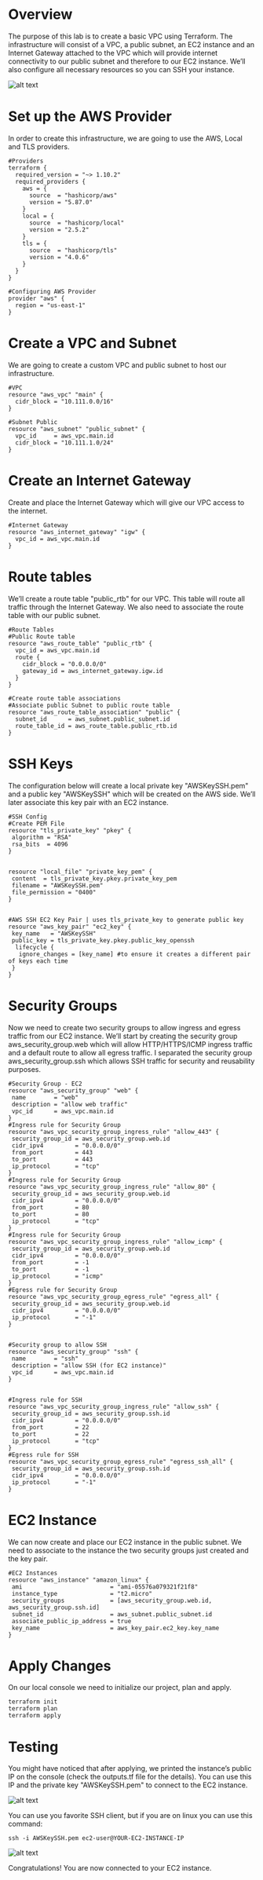 # Overview

The purpose of this lab is to create a basic VPC using Terraform. The infrastructure will consist of a VPC, a public subnet, an EC2 instance and an Internet Gateway attached to the VPC which will provide internet connectivity to our public subnet and therefore to our EC2 instance. We’ll also configure all necessary resources so you can SSH your instance. 

![alt text](Diagrams_Tutorials-VPC-IGW.drawio.png)

# Set up the AWS Provider
In order to create this infrastructure, we are going to use the AWS, Local and TLS providers. 

```
#Providers
terraform {
  required_version = "~> 1.10.2"
  required_providers {
    aws = {
      source  = "hashicorp/aws"
      version = "5.87.0"
    }
    local = {
      source  = "hashicorp/local"
      version = "2.5.2"
    }
    tls = {
      source  = "hashicorp/tls"
      version = "4.0.6"
    }
  }
}

#Configuring AWS Provider
provider "aws" {
  region = "us-east-1"
}
```

# Create a VPC and Subnet

We are going to create a custom VPC and public subnet to host our infrastructure.

```
#VPC 
resource "aws_vpc" "main" {
  cidr_block = "10.111.0.0/16"
}

#Subnet Public
resource "aws_subnet" "public_subnet" {
  vpc_id     = aws_vpc.main.id
  cidr_block = "10.111.1.0/24"
}
```

# Create an Internet Gateway
Create and place the Internet Gateway which will give our VPC access to the internet. 

```
#Internet Gateway
resource "aws_internet_gateway" "igw" {
  vpc_id = aws_vpc.main.id
}
```

# Route tables

We’ll create a route table "public_rtb" for our VPC. This table will route all traffic through the Internet Gateway. 
We also need to associate the route table with our public subnet. 

```
#Route Tables
#Public Route table
resource "aws_route_table" "public_rtb" {
  vpc_id = aws_vpc.main.id
  route {
    cidr_block = "0.0.0.0/0"
    gateway_id = aws_internet_gateway.igw.id
  }
}

#Create route table associations
#Associate public Subnet to public route table
resource "aws_route_table_association" "public" {
  subnet_id      = aws_subnet.public_subnet.id
  route_table_id = aws_route_table.public_rtb.id
}
```
# SSH Keys
The configuration below will create a local private key "AWSKeySSH.pem" and a public key "AWSKeySSH" which will be created on the AWS side. We’ll later associate this key pair with an EC2 instance. 

```
#SSH Config
#Create PEM File
resource "tls_private_key" "pkey" {
 algorithm = "RSA"
 rsa_bits  = 4096
}


resource "local_file" "private_key_pem" {
 content  = tls_private_key.pkey.private_key_pem
 filename = "AWSKeySSH.pem"
 file_permission = "0400"
}


#AWS SSH EC2 Key Pair | uses tls_private_key to generate public key
resource "aws_key_pair" "ec2_key" {
 key_name   = "AWSKeySSH"
 public_key = tls_private_key.pkey.public_key_openssh
  lifecycle {
   ignore_changes = [key_name] #to ensure it creates a different pair of keys each time
 }
}

```

# Security Groups
Now we need to create two security groups to allow ingress and egress traffic from our EC2 instance. We’ll start by creating the security group aws_security_group.web which will allow HTTP/HTTPS/ICMP ingress traffic and a default route to allow all egress traffic. I separated the security group aws_security_group.ssh which allows SSH traffic for security and reusability purposes. 

```
#Security Group - EC2
resource "aws_security_group" "web" {
 name        = "web"
 description = "allow web traffic"
 vpc_id      = aws_vpc.main.id
}
#Ingress rule for Security Group
resource "aws_vpc_security_group_ingress_rule" "allow_443" {
 security_group_id = aws_security_group.web.id
 cidr_ipv4         = "0.0.0.0/0"
 from_port         = 443
 to_port           = 443
 ip_protocol       = "tcp"
}
#Ingress rule for Security Group
resource "aws_vpc_security_group_ingress_rule" "allow_80" {
 security_group_id = aws_security_group.web.id
 cidr_ipv4         = "0.0.0.0/0"
 from_port         = 80
 to_port           = 80
 ip_protocol       = "tcp"
}
#Ingress rule for Security Group
resource "aws_vpc_security_group_ingress_rule" "allow_icmp" {
 security_group_id = aws_security_group.web.id
 cidr_ipv4         = "0.0.0.0/0"
 from_port         = -1
 to_port           = -1
 ip_protocol       = "icmp"
}
#Egress rule for Security Group
resource "aws_vpc_security_group_egress_rule" "egress_all" {
 security_group_id = aws_security_group.web.id
 cidr_ipv4         = "0.0.0.0/0"
 ip_protocol       = "-1"
}


#Security group to allow SSH
resource "aws_security_group" "ssh" {
 name        = "ssh"
 description = "allow SSH (for EC2 instance)"
 vpc_id      = aws_vpc.main.id
}


#Ingress rule for SSH
resource "aws_vpc_security_group_ingress_rule" "allow_ssh" {
 security_group_id = aws_security_group.ssh.id
 cidr_ipv4         = "0.0.0.0/0"
 from_port         = 22
 to_port           = 22
 ip_protocol       = "tcp"
}
#Egress rule for SSH
resource "aws_vpc_security_group_egress_rule" "egress_ssh_all" {
 security_group_id = aws_security_group.ssh.id
 cidr_ipv4         = "0.0.0.0/0"
 ip_protocol       = "-1"
}

```
# EC2 Instance
We can now create and place our EC2 instance in the public subnet. We need to associate to the instance the two security groups just created and the key pair. 

```
#EC2 Instances
resource "aws_instance" "amazon_linux" {
 ami                         = "ami-05576a079321f21f8"
 instance_type               = "t2.micro"
 security_groups             = [aws_security_group.web.id, aws_security_group.ssh.id]
 subnet_id                   = aws_subnet.public_subnet.id
 associate_public_ip_address = true
 key_name                    = aws_key_pair.ec2_key.key_name
}

```

# Apply Changes

On our local console we need to initialize our project, plan and apply. 

```
terraform init
terraform plan
terraform apply 
```

# Testing

You might have noticed that after applying, we printed the instance’s public IP on the console (check the outputs.tf file for the details). You can use this IP and the private key "AWSKeySSH.pem" to connect to the EC2 instance. 

![alt text](image-1.png)

You can use you favorite SSH client, but if you are on linux you can use this command:

```
ssh -i AWSKeySSH.pem ec2-user@YOUR-EC2-INSTANCE-IP
```

![alt text](image-2.png)

Congratulations! You are now connected to your EC2 instance.